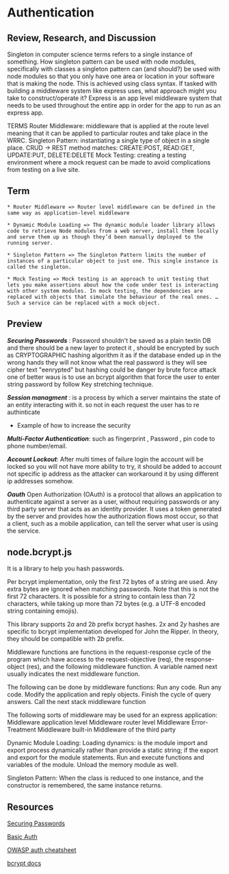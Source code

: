 # Authentication
>
## Review, Research, and Discussion

Singleton in computer science terms refers to a single instance of something. How singleton pattern can be used with node modules, specifically with classes a singleton pattern can (and should?) be used with node modules so that you only have one area or location in your software that is making the node. This is achieved using class syntax. If tasked with building a middleware system like express uses, what approach might you take to construct/operate it? Express is an app level middleware system that needs to be used throughout the entire app in order for the app to run as an express app.

TERMS Router Middleware: middleware that is applied at the route level meaning that it can be applied to particular routes and take place in the WRRC. Singleton Pattern: instantiating a single type of object in a single place. CRUD -> REST method matches: CREATE:POST, READ:GET, UPDATE:PUT, DELETE:DELETE Mock Testing: creating a testing environment where a mock request can be made to avoid complications from testing on a live site.

## Term

    * Router Middleware => Router level middleware can be defined in the same way as application-level middleware

    * Dynamic Module Loading => The dynamic module loader library allows code to retrieve Node modules from a web server, install them locally and serve them up as though they’d been manually deployed to the running server.
 
    * Singleton Pattern => The Singleton Pattern limits the number of instances of a particular object to just one. This single instance is called the singleton.

    * Mock Testing => Mock testing is an approach to unit testing that lets you make assertions about how the code under test is interacting with other system modules. In mock testing, the dependencies are replaced with objects that simulate the behaviour of the real ones. … Such a service can be replaced with a mock object.

## Preview

***Securing Passwords*** : Password shouldn't be saved as a plain textin DB and there should be a new layer to protect it , should be encrypted by such as CRYPTOGRAPHIC hashing algorithm it as if the database ended up in the wrong hands they will not know what the real password is they will see cipher text "eenrypted" but hashing could be danger by brute force attack one of better waus is to use an bcrypt algorithm that force the user to enter string password by follow Key stretching technique.

***Session managment*** : is a process by which a server maintains the state of an entity interacting with it. so not in each request the user has to re authinticate

* Example of how to increase the security

***Multi-Factor Authentication***: such as fingerprint , Password , pin code to phone number/email.

***Account Lockout***: After multi times of failure login the account will be locked so you will not have more ability to try, it should be added to account not specific ip address as the attacker can workaround it by using different ip addresses somehow.

***Oauth*** Open Authorization (OAuth) is a protocol that allows an application to authenticate against a server as a user, without requiring passwords or any third party server that acts as an identity provider. It uses a token generated by the server and provides how the authorization flows most occur, so that a client, such as a mobile application, can tell the server what user is using the service.

## node.bcrypt.js

It is a library to help you hash passwords.

Per bcrypt implementation, only the first 72 bytes of a string are used. Any extra bytes are ignored when matching passwords. Note that this is not the first 72 characters. It is possible for a string to contain less than 72 characters, while taking up more than 72 bytes (e.g. a UTF-8 encoded string containing emojis).

This library supports $2a$ and $2b$ prefix bcrypt hashes. $2x$ and $2y$ hashes are specific to bcrypt implementation developed for John the Ripper. In theory, they should be compatible with $2b$ prefix.

Middleware functions are functions in the request-response cycle of the program which have access to the request-objective (req), the response-object (res), and the following middleware function. A variable named next usually indicates the next middleware function.

The following can be done by middleware functions: Run any code. Run any code. Modify the application and reply objects. Finish the cycle of query answers. Call the next stack middleware function

The following sorts of middleware may be used for an express application: Middleware application level Middleware router level Middleware Error-Treatment Middleware built-in Middleware of the third party

Dynamic Module Loading: Loading dynamics: is the module import and export process dynamically rather than provide a static string; if the export and export for the module statements. Run and execute functions and variables of the module. Unload the memory module as well.

Singleton Pattern: When the class is reduced to one instance, and the constructor is remembered, the same instance returns.

## Resources

[Securing Passwords](https://thehackernews.com/2014/04/securing-passwords-with-bcrypt-hashing.html)

[Basic Auth](https://en.wikipedia.org/wiki/Basic_access_authentication)

[OWASP auth cheatsheet](https://cheatsheetseries.owasp.org/cheatsheets/Authentication_Cheat_Sheet.html)

[bcrypt docs](https://www.npmjs.com/package/bcrypt)
